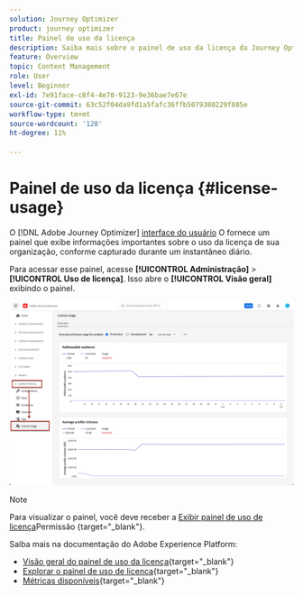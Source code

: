 ```yaml
---
solution: Journey Optimizer
product: journey optimizer
title: Painel de uso da licença
description: Saiba mais sobre o painel de uso da licença da Journey Optimizer
feature: Overview
topic: Content Management
role: User
level: Beginner
exl-id: 7e91face-c8f4-4e70-9123-9e36bae7e67e
source-git-commit: 63c52f04da9fd1a5fafc36ffb5079380229f885e
workflow-type: tm+mt
source-wordcount: '128'
ht-degree: 11%

---
```


# Painel de uso da licença {#license-usage}

O [!DNL Adobe Journey Optimizer] [interface do usuário](../start/user-interface.md) O fornece um painel que exibe informações importantes sobre o uso da licença de sua organização, conforme capturado durante um instantâneo diário.

Para acessar esse painel, acesse **[!UICONTROL Administração]** > **[!UICONTROL Uso de licença]**. Isso abre o **[!UICONTROL Visão geral]** exibindo o painel.

![](assets/license-usage-dashboard.png)

>[!NOTE]
>
>Para visualizar o painel, você deve receber a [Exibir painel de uso de licença](https://experienceleague.adobe.com/docs/experience-platform/dashboards/permissions.html?lang=en#available-permissions)Permissão {target=&quot;_blank&quot;}.

Saiba mais na documentação do Adobe Experience Platform:

* [Visão geral do painel de uso da licença](https://experienceleague.adobe.com/docs/experience-platform/dashboards/guides/license-usage.html?lang=pt-BR){target=&quot;_blank&quot;}
* [Explorar o painel de uso de licença](https://experienceleague.adobe.com/docs/experience-platform/dashboards/guides/license-usage.html#exploring-the-license-usage-dashboard){target=&quot;_blank&quot;}
* [Métricas disponíveis](https://experienceleague.adobe.com/docs/experience-platform/dashboards/guides/license-usage.html#available-metrics){target=&quot;_blank&quot;}
